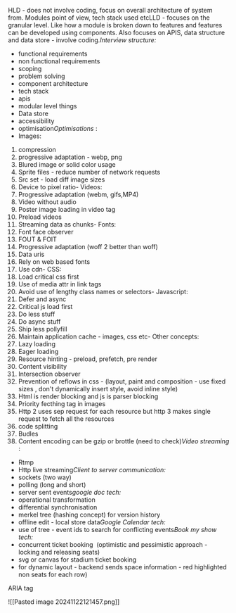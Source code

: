 





HLD - does not involve coding, focus on overall architecture of system from. Modules point of view, tech stack used etcLLD - focuses on the granular level. Like how a module is broken down to features and features can be developed using components. Also focuses on APIS, data structure and data store - involve coding.*Interview structure:*  
- functional requirements  
- non functional requirements  
- scoping  
- problem solving  
- component architecture  
- tech stack  
- apis  
- modular level things  
- Data store  
- accessibility  
- optimisation*Optimisations* :  
- Images:  
1. compression  
2. progressive adaptation - webp, png  
3. Blured image or solid color usage  
4. Sprite files - reduce number of network requests  
5. Src set - load diff image sizes  
6. Device to pixel ratio- Videos:  
1. Progressive adaptation (webm, gifs,MP4)  
2. Video without audio  
3. Poster image loading in video tag  
4. Preload videos  
5. Streaming data as chunks- Fonts:  
1. Font face observer  
2. FOUT & FOIT  
3. Progressive adaptation (woff 2 better than woff)  
4. Data uris  
5. Rely on web based fonts  
6. Use cdn- CSS:  
1. Load critical css first  
2. Use of media attr in link tags  
3. Avoid use of lengthy class names or selectors- Javascript:  
1. Defer and async  
2. Critical js load first  
3. Do less stuff  
4. Do async stuff  
5. Ship less pollyfill  
6. Maintain application cache - images, css etc- Other concepts:  
1. Lazy loading  
2. Eager loading  
3. Resource hinting - preload, prefetch, pre render  
4. Content visibility  
5. Intersection observer  
6. Prevention of reflows in css - (layout, paint and composition - use fixed sizes , don't dynamically insert style, avoid inline style)  
7. Html is render blocking and js is parser blocking  
8. Priority fecthing tag in images  
9. Http 2 uses sep request for each resource but http 3 makes single request to fetch all the resources  
10. code splitting  
11. Budles  
12. Content encoding can be gzip or brottle (need to check)*Video streaming* :  
- Rtmp  
- Http live streaming*Client to server communication:*  
- sockets (two way)  
- polling (long and short)  
- server sent events*google doc tech:*  
- operational transformation  
- differential synchronisation  
- merkel tree (hashing concept) for version history  
- offline edit - local store data*Google Calendar tech:*  
- use of tree - event ids to search for conflicting events*Book my show tech:*  
- concurrent ticket booking  (optimistic and pessimistic approach - locking and releasing seats)  
- svg or canvas for stadium ticket booking  
- for dynamic layout - backend sends space information - red highlighted non seats for each row)

ARIA tag

![[Pasted image 20241122121457.png]]








